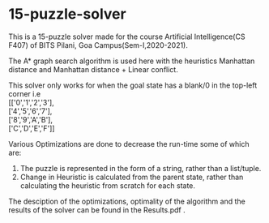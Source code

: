 # 15-puzzle-solver
 This is a 15-puzzle solver made for the course Artificial Intelligence(CS F407) of BITS Pilani, Goa Campus(Sem-I,2020-2021). 

 The A* graph search algorithm is used here with the heuristics Manhattan distance and Manhattan distance + Linear conflict.

 This solver only works for when the goal state has a blank/0 in the top-left corner i.e  
 [['0','1','2','3'],  
 ['4','5','6','7'],  
 ['8','9','A','B'],  
 ['C','D','E','F']]

 Various Optimizations are done to decrease the run-time some of which are:
 1. The puzzle is represented in the form of a string, rather than a list/tuple.
 2. Change in Heuristic is calculated from the parent state, rather than calculating the heuristic from scratch for each state.
 
 The desciption of the optimizations, optimality of the algorithm and the results of the solver can be found in the Results.pdf .
